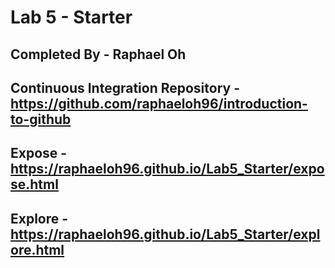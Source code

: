 # Lab 5 - Starter

## Completed By - Raphael Oh

## Continuous Integration Repository - https://github.com/raphaeloh96/introduction-to-github

## Expose -  https://raphaeloh96.github.io/Lab5_Starter/expose.html

## Explore -  https://raphaeloh96.github.io/Lab5_Starter/explore.html

